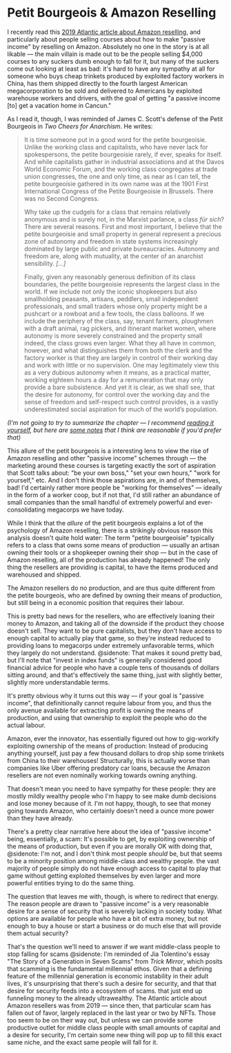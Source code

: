 # Petit Bourgeois & Amazon Reselling

I recently read this [2019 Atlantic article about Amazon reselling](https://www.theatlantic.com/technology/archive/2019/01/men-peddling-secrets-getting-rich-amazon/578443/), and particularly about people selling courses about how to make "passive income" by reselling on Amazon. Absolutely no one in the story is at all likable — the main villain is made out to be the people selling $4,000 courses to any suckers dumb enough to fall for it, but many of the suckers come out looking at least as bad: it's hard to have any sympathy at all for someone who buys cheap trinkets produced by exploited factory workers in China, has them shipped directly to the fourth largest American megacorporation to be sold and delivered to Americans by exploited warehouse workers and drivers, with the goal of getting "a passive income [to] get a vacation home in Cancun."

As I read it, though, I was reminded of James C. Scott's defense of the Petit Bourgeois in *Two Cheers for Anarchism*. He writes:

> It is time someone put in a good word for the petite bourgeoisie. Unlike the working class and capitalists, who have never lack for spokespersons, the petite bourgeoisie rarely, if ever, speaks for itself. And while capitalists gather in industrial associations and at the Davos World Economic Forum, and the working class congregates at trade union congresses, the one and only time, as near as I can tell, the petite bourgeoisie gathered in its own name was at the 1901 First International Congress of the Petite Bourgeoisie in Brussels. There was no Second Congress.
>
> Why take up the cudgels for a class that remains relatively anonymous and is surely not, in the Marxist parlance, a class *für sich*? There are several reasons. First and most important, I believe that the petite bourgeoisie and small property in general represent a precious zone of autonomy and freedom in state systems increasingly dominated by large public and private bureaucracies. Autonomy and freedom are, along with mutuality, at the center of an anarchist sensibility. *[…]*
>
> Finally, given any reasonably generous definition of its class boundaries, the petite bourgeoisie represents the largest class in the world. If we include not only the iconic shopkeepers but also smallholding peasants, artisans, peddlers, small independent professionals, and small traders whose only property might be a pushcart or a rowboat and a few tools, the class balloons. If we include the periphery of the class, say, tenant farmers, ploughmen with a draft animal, rag pickers, and itinerant market women, where autonomy is more severely constrained and the property small indeed, the class grows even larger. What they all have in common, however, and what distinguishes them from both the clerk and the factory worker is that they are largely in control of their working day and work with little or no supervision. One may legitimately view this as a very dubious autonomy when it means, as a practical matter, working eighteen hours a day for a remuneration that may only provide a bare subsistence. And yet it is clear, as we shall see, that the desire for autonomy, for control over the working day and the sense of freedom and self-respect such control provides, is a vastly underestimated social aspiration for much of the world’s population.

*(I'm not going to try to summarize the chapter — I recommend [reading it yourself](http://library.lol/main/C9FEC80E8E838F80CB6E9D1949004F37), but here are [some notes](https://evy.garden/reading-notes/two-cheers-for-anarchism/#chapter-4-two-cheers-for-the-petty-bourgeoisie) that I think are reasonable if you'd prefer that)*

This allure of the petit bourgeois is a interesting lens to view the rise of Amazon reselling and other "passive income" schemes through — the marketing around these courses is targeting exactly the sort of aspiration that Scott talks about: "be your own boss," "set your own hours," "work for yourself," etc. And I don't think those aspirations are, in and of themselves, bad! I'd certainly rather more people be "working for themselves" — ideally in the form of a worker coop, but if not that, I'd still rather an abundance of small companies than the small handful of extremely powerful and ever-consolidating megacorps we have today.

While I think that the *allure* of the petit bourgeois explains a lot of the psychology of Amazon reselling, there is a strikingly obvious reason this analysis doesn't quite hold water: The term "petite bourgeoisie" typically refers to a class that owns some means of production — usually an artisan owning their tools or a shopkeeper owning their shop — but in the case of Amazon reselling, all of the production has already happened! The only thing the resellers are providing is capital, to have the items produced and warehoused and shipped.

The Amazon resellers do no production, and are thus quite different from the petite bourgeois, who are defined by owning their means of production, but still being in a economic position that requires their labour.

This is pretty bad news for the resellers, who are effectively loaning their money to Amazon, and taking all of the downside if the product they choose doesn't sell. They want to be pure capitalists, but they don't have access to enough capital to actually play that game, so they're instead reduced to providing loans to megacorps under extremely unfavorable terms, which they largely do not understand.
@sidenote: That makes it sound pretty bad, but I'll note that "invest in index funds" is generally considered good financial advice for people who have a couple tens of thousands of dollars sitting around, and that's effectively the same thing, just with slightly better, slightly more understandable terms.

It's pretty obvious why it turns out this way — if your goal is "passive income", that definitionally cannot require labour from you, and thus the only avenue available for extracting profit is owning the means of production, and using that ownership to exploit the people who do the actual labour.

Amazon, ever the innovator, has essentially figured out how to gig-workify exploiting ownership of the means of production: Instead of producing anything yourself, just pay a few thousand dollars to drop ship some trinkets from China to their warehouses! Structurally, this is actually worse than companies like Uber offering predatory car loans, because the Amazon resellers are not even nominally working towards owning anything.

That doesn't mean you need to have sympathy for these people: they are mostly mildly wealthy people who I'm happy to see make dumb decisions and lose money because of it. I'm not happy, though, to see that money going towards Amazon, who certainly doesn't need a ounce more power than they have already.

There's a pretty clear narrative here about the idea of "passive income" being, essentially, a scam: It's possible to get, by exploiting ownership of the means of production, but even if you are morally OK with doing that,
@sidenote: I'm not, and I don't think most people *should* be, but that seems to be a minority position among middle-class and wealthy people.
the vast majority of people simply do not have enough access to capital to play that game without getting exploited themselves by even larger and more powerful entities trying to do the same thing.

The question that leaves me with, though, is where to redirect that energy. The reason people are drawn to "passive income" is a very reasonable desire for a sense of security that is severely lacking in society today. What options are available for people who have a bit of extra money, but not enough to buy a house or start a business or do much else that will provide them actual security?

That's the question we'll need to answer if we want middle-class people to stop falling for scams
@sidenote: I'm reminded of Jia Tolentino's essay "The Story of a Generation in Seven Scams" from *Trick Mirror*, which posits that scamming is the fundamental millennial ethos. Given that a defining feature of the millennial generation is economic instability in their adult lives, it's unsurprising that there's such a desire for security, and that that desire for security feeds into a ecosystem of scams.
that just end up funneling money to the already ultrawealthy. The Atlantic article about Amazon resellers was from 2019 — since then, that particular scam has fallen out of favor, largely replaced in the last year or two by NFTs. Those too seem to be on their way out, but unless we can provide some productive outlet for middle class people with small amounts of capital and a desire for security, I'm certain some new thing will pop up to fill this exact same niche, and the exact same people will fall for it.
